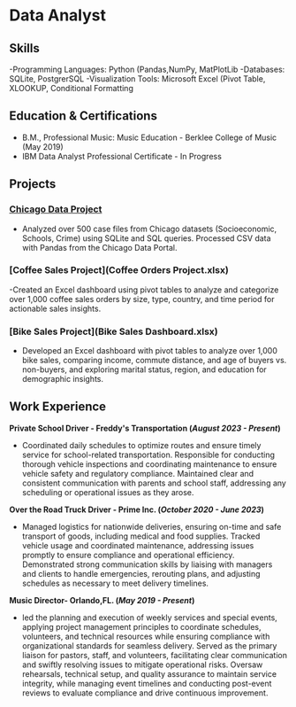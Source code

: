 # Data Analyst

## Skills
-Programming Languages: Python (Pandas,NumPy, MatPlotLib
-Databases: SQLite, PostgrerSQL
-Visualization Tools: Microsoft Excel (Pivot Table, XLOOKUP, Conditional Formatting

## Education & Certifications
- B.M., Professional Music: Music Education - Berklee College of Music (May 2019)								       		
- IBM Data Analyst Professional Certificate - In Progress			        		

## Projects
### [Chicago Data Project](https://github.com/robinjstpierre/dataportfolio/blob/2015b1c28a16e1b314329f1ffe0122dff18a8714/Chicago%20Data%20Portal.ipynb)
- Analyzed over 500 case files from Chicago datasets (Socioeconomic, Schools, Crime) using SQLite and SQL queries. Processed CSV data with Pandas from the Chicago Data Portal.
  
### [Coffee Sales Project](Coffee Orders Project.xlsx)
-Created an Excel dashboard using pivot tables to analyze and categorize over 1,000 coffee sales orders by size, type, country, and time period for actionable sales insights.
  
### [Bike Sales Project](Bike Sales Dashboard.xlsx)
- Developed an Excel dashboard with pivot tables to analyze over 1,000 bike sales, comparing income, commute distance, and age of buyers vs. non-buyers, and exploring marital status, region, and education for demographic insights.

## Work Experience
**Private School Driver - Freddy's Transportation (_August 2023 - Present_)**
- Coordinated daily schedules to optimize routes and ensure timely service for school-related transportation. Responsible for conducting thorough vehicle inspections and coordinating maintenance to ensure vehicle safety and regulatory compliance. Maintained clear and consistent communication with parents and school staff, addressing any scheduling or operational issues as they arose.

**Over the Road Truck Driver - Prime Inc. (_October 2020 - June 2023_)**
- Managed logistics for nationwide deliveries, ensuring on-time and safe transport of goods, including medical and food supplies. Tracked vehicle usage and coordinated maintenance, addressing issues promptly to ensure compliance and operational efficiency. Demonstrated strong communication skills by liaising with managers and clients to handle emergencies, rerouting plans, and adjusting schedules as necessary to meet delivery timelines.

**Music Director- Orlando,FL. (_May 2019 - Present_)**
- led the planning and execution of weekly services and special events, applying project management principles to coordinate schedules, volunteers, and technical resources while ensuring compliance with organizational standards for seamless delivery. Served as the primary liaison for pastors, staff, and volunteers, facilitating clear communication and swiftly resolving issues to mitigate operational risks. Oversaw rehearsals, technical setup, and quality assurance to maintain service integrity, while managing event timelines and conducting post-event reviews to evaluate compliance and drive continuous improvement.
